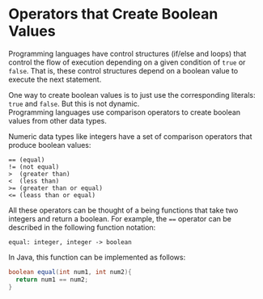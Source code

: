 # Operators that Create Boolean Values

Programming languages have control structures (if/else and loops) that control the flow of execution depending on a given 
condition of `true` or `false`.  That is, these control structures depend on a boolean value to execute the next statement.

One way to create boolean values is to just use the corresponding literals: `true` and `false`.  But this is not dynamic.  
Programming languages use comparison operators to create boolean values from other data types.

Numeric data types like integers have a set of comparison operators that produce boolean values:

```
== (equal)
!= (not equal)
>  (greater than)
<  (less than)
>= (greater than or equal)
<= (leass than or equal)
```

All these operators can be thought of a being functions that take two integers and return a boolean.  For example, the 
`==` operator can be described in the following function notation:

```
equal: integer, integer -> boolean
```

In Java, this function can be implemented as follows:

```java
boolean equal(int num1, int num2){
  return num1 == num2;
}
```
